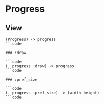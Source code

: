 # Progress

## View

```code
(Progress) -> progress
```code

### :draw

```code
(. progress :draw) -> progress
```code

### :pref_size

```code
(. progress :pref_size) -> (width height)
```code

